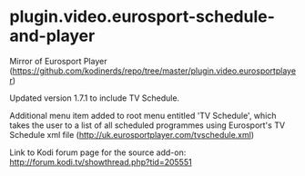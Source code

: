 # plugin.video.eurosport-schedule-and-player
Mirror of Eurosport Player (https://github.com/kodinerds/repo/tree/master/plugin.video.eurosportplayer)

Updated version 1.7.1 to include TV Schedule.

Additional menu item added to root menu entitled 'TV Schedule', which takes the user to a list of all scheduled programmes using Eurosport's TV Schedule xml file (http://uk.eurosportplayer.com/tvschedule.xml)

Link to Kodi forum page for the source add-on: http://forum.kodi.tv/showthread.php?tid=205551
